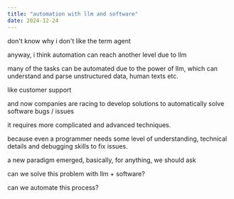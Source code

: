 ```yaml
---
title: "automation with llm and software"
date: 2024-12-24
---
```


don't know why i don't like the term agent

anyway, i think automation can reach another level due to llm

many of the tasks can be automated due to the power of llm, which can understand and parse unstructured data, human texts etc.

like customer support

and now companies are racing to develop solutions to automatically solve software bugs / issues

it requires more complicated and advanced techniques.

because even a programmer needs some level of understanding, technical details and debugging skills to fix issues.

a new paradigm emerged, basically, for anything, we should ask

can we solve this problem with llm + software?

can we automate this process?

